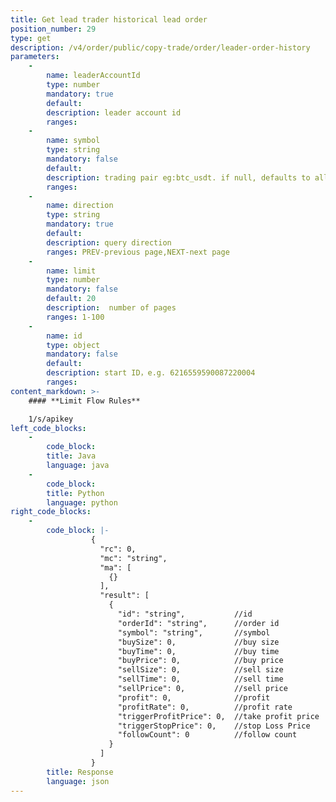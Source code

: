 ```yaml
---
title: Get lead trader historical lead order
position_number: 29
type: get
description: /v4/order/public/copy-trade/order/leader-order-history
parameters:
    -
        name: leaderAccountId
        type: number
        mandatory: true
        default:
        description: leader account id
        ranges:
    -
        name: symbol
        type: string
        mandatory: false
        default:
        description: trading pair eg:btc_usdt. if null, defaults to all
        ranges:
    -
        name: direction
        type: string
        mandatory: true
        default:
        description: query direction
        ranges: PREV-previous page,NEXT-next page
    -
        name: limit
        type: number
        mandatory: false
        default: 20
        description:  number of pages
        ranges: 1-100
    -
        name: id
        type: object
        mandatory: false
        default:
        description: start ID，e.g. 6216559590087220004
        ranges:    
content_markdown: >-
    #### **Limit Flow Rules**

    1/s/apikey
left_code_blocks:
    -
        code_block:
        title: Java
        language: java
    -
        code_block:
        title: Python
        language: python
right_code_blocks:
    -
        code_block: |-
                  {
                    "rc": 0,
                    "mc": "string",
                    "ma": [
                      {}
                    ],
                    "result": [
                      {
                        "id": "string",           //id
                        "orderId": "string",      //order id
                        "symbol": "string",       //symbol
                        "buySize": 0,             //buy size
                        "buyTime": 0,             //buy time
                        "buyPrice": 0,            //buy price
                        "sellSize": 0,            //sell size
                        "sellTime": 0,            //sell time
                        "sellPrice": 0,           //sell price
                        "profit": 0,              //profit
                        "profitRate": 0,          //profit rate
                        "triggerProfitPrice": 0,  //take profit price
                        "triggerStopPrice": 0,    //stop Loss Price
                        "followCount": 0          //follow count
                      }
                    ]
                  }
        title: Response
        language: json
---
```

